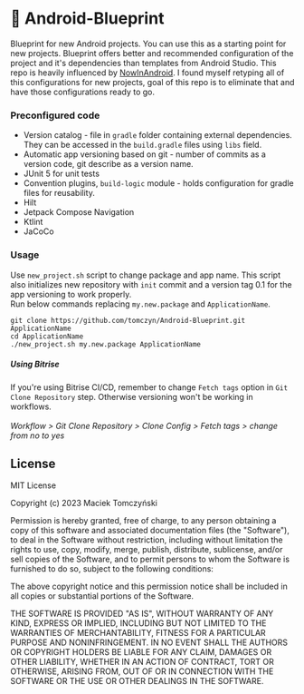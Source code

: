 # 📃 Android-Blueprint
Blueprint for new Android projects. You can use this as a starting point for new projects. Blueprint offers better and recommended configuration of the project and it's dependencies than templates from Android Studio.
This repo is heavily influenced by [NowInAndroid](https://github.com/android/nowinandroid). I found myself retyping all of this configurations for new projects, goal of this repo is to eliminate that and have those configurations ready to go.

### Preconfigured code
- Version catalog - file in `gradle` folder containing external dependencies. They can be accessed in the `build.gradle` files using `libs` field.
- Automatic app versioning based on git - number of commits as a version code, git describe as a version name.
- JUnit 5 for unit tests
- Convention plugins, `build-logic` module - holds configuration for gradle files for reusability.
- Hilt
- Jetpack Compose Navigation
- Ktlint
- JaCoCo

### Usage
Use `new_project.sh` script to change package and app name. This script also initializes new repository with `init` commit and a version tag 0.1 for the app versioning to work properly.<br />
Run below commands replacing `my.new.package` and `ApplicationName`.
```
git clone https://github.com/tomczyn/Android-Blueprint.git ApplicationName
cd ApplicationName
./new_project.sh my.new.package ApplicationName
```

##### Using Bitrise

If you're using Bitrise CI/CD, remember to change `Fetch tags` option in `Git Clone Repository` step. Otherwise versioning won't be working in workflows.<br /><br />
*Workflow > Git Clone Repository > Clone Config > Fetch tags > change from no to yes*

## License
MIT License

Copyright (c) 2023 Maciek Tomczyński

Permission is hereby granted, free of charge, to any person obtaining a copy
of this software and associated documentation files (the "Software"), to deal
in the Software without restriction, including without limitation the rights
to use, copy, modify, merge, publish, distribute, sublicense, and/or sell
copies of the Software, and to permit persons to whom the Software is
furnished to do so, subject to the following conditions:

The above copyright notice and this permission notice shall be included in all
copies or substantial portions of the Software.

THE SOFTWARE IS PROVIDED "AS IS", WITHOUT WARRANTY OF ANY KIND, EXPRESS OR
IMPLIED, INCLUDING BUT NOT LIMITED TO THE WARRANTIES OF MERCHANTABILITY,
FITNESS FOR A PARTICULAR PURPOSE AND NONINFRINGEMENT. IN NO EVENT SHALL THE
AUTHORS OR COPYRIGHT HOLDERS BE LIABLE FOR ANY CLAIM, DAMAGES OR OTHER
LIABILITY, WHETHER IN AN ACTION OF CONTRACT, TORT OR OTHERWISE, ARISING FROM,
OUT OF OR IN CONNECTION WITH THE SOFTWARE OR THE USE OR OTHER DEALINGS IN THE
SOFTWARE.
